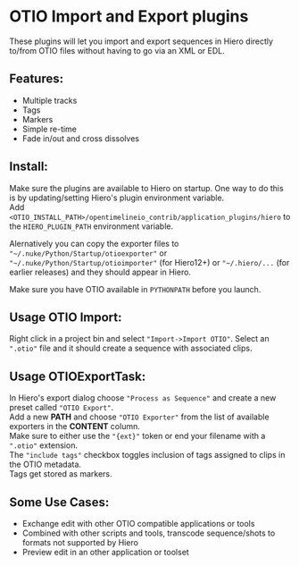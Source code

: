 OTIO Import and Export plugins
===============================
These plugins will let you import and export sequences in Hiero directly to/from OTIO files without 
having to go via an XML or EDL.


Features:
---------
* Multiple tracks
* Tags
* Markers
* Simple re-time
* Fade in/out and cross dissolves
   

Install:
--------
Make sure the plugins are available to Hiero on startup. One way to do this is by updating/setting 
Hiero's plugin environment variable.<br>
Add `<OTIO_INSTALL_PATH>/opentimelineio_contrib/application_plugins/hiero` to the `HIERO_PLUGIN_PATH` 
environment variable.<br>

Alernatively you can copy the exporter files to `"~/.nuke/Python/Startup/otioexporter"` or 
`"~/.nuke/Python/Startup/otioimporter"` (for Hiero12+) or `"~/.hiero/...` (for earlier releases) 
and they should appear in Hiero.

Make sure you have OTIO available in `PYTHONPATH` before you launch.

Usage OTIO Import:
------------------
Right click in a project bin and select `"Import->Import OTIO"`. 
Select an `".otio"` file and it should create a sequence with associated clips.

Usage OTIOExportTask:
---------------------
In Hiero's export dialog choose `"Process as Sequence"` and create a new preset called `"OTIO Export"`.<br>
Add a new **PATH** and choose `"OTIO Exporter"` from the list of available exporters in the **CONTENT** column.<br> 
Make sure to either use the `"{ext}"` token or end your filename with a `".otio"` extension.<br>
The `"include tags"` checkbox toggles inclusion of tags assigned to clips in the OTIO metadata.<br>
Tags get stored as markers.

Some Use Cases:
---------------
* Exchange edit with other OTIO compatible applications or tools
* Combined with other scripts and tools, transcode sequence/shots to formats not supported by Hiero
* Preview edit in an other application or toolset
